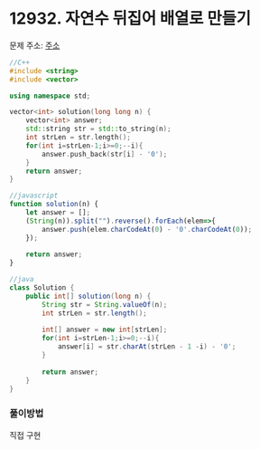 # 12932. 자연수 뒤집어 배열로 만들기

문제 주소: [주소](https://programmers.co.kr/learn/courses/30/lessons/12932?)

```c++
//C++
#include <string>
#include <vector>

using namespace std;

vector<int> solution(long long n) {
    vector<int> answer;
    std::string str = std::to_string(n);
    int strLen = str.length();
    for(int i=strLen-1;i>=0;--i){
        answer.push_back(str[i] - '0');
    }
    return answer;
}
```

```javascript
//javascript
function solution(n) {
    let answer = [];
    (String(n)).split("").reverse().forEach(elem=>{
        answer.push(elem.charCodeAt(0) - '0'.charCodeAt(0));
    });
    
    return answer;
}
```

```java
//java
class Solution {
    public int[] solution(long n) {
        String str = String.valueOf(n);
        int strLen = str.length();
        
        int[] answer = new int[strLen];
        for(int i=strLen-1;i>=0;--i){
            answer[i] = str.charAt(strLen - 1 -i) - '0';
        }
        
        return answer;
    }
}
```



### 풀이방법

직접 구현